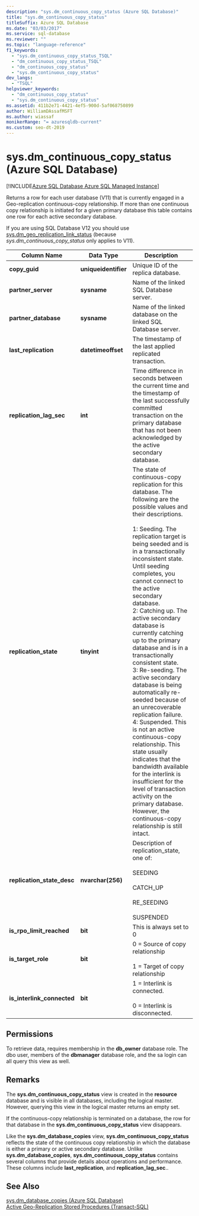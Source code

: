 ```yaml
---
description: "sys.dm_continuous_copy_status (Azure SQL Database)"
title: "sys.dm_continuous_copy_status"
titleSuffix: Azure SQL Database
ms.date: "03/03/2017"
ms.service: sql-database
ms.reviewer: ""
ms.topic: "language-reference"
f1_keywords: 
  - "sys.dm_continuous_copy_status_TSQL"
  - "dm_continuous_copy_status_TSQL"
  - "dm_continuous_copy_status"
  - "sys.dm_continuous_copy_status"
dev_langs: 
  - "TSQL"
helpviewer_keywords: 
  - "dm_continuous_copy_status"
  - "sys.dm_continuous_copy_status"
ms.assetid: 411b2e71-4421-4ef5-900d-5af068750899
author: WilliamDAssafMSFT
ms.author: wiassaf
monikerRange: "= azuresqldb-current"
ms.custom: seo-dt-2019
---
```

# sys.dm_continuous_copy_status (Azure SQL Database)
[!INCLUDE[Azure SQL Database Azure SQL Managed Instance](../../includes/applies-to-version/asdb-asdbmi.md)]

  Returns a row for each user database (V11) that is currently engaged in a Geo-replication continuous-copy relationship. If more than one continuous copy relationship is initiated for a given primary database this table contains one row for each active secondary database.  
  
If you are using SQL Database V12 you should use [sys.dm_geo_replication_link_status](../../relational-databases/system-dynamic-management-views/sys-dm-geo-replication-link-status-azure-sql-database.md) (because *sys.dm_continuous_copy_status* only applies to V11).

  
|Column Name|Data Type|Description|  
|-----------------|---------------|-----------------|  
|**copy_guid**|**uniqueidentifier**|Unique ID of the replica database.|  
|**partner_server**|**sysname**|Name of the linked SQL Database server.|  
|**partner_database**|**sysname**|Name of the linked database on the linked SQL Database server.|  
|**last_replication**|**datetimeoffset**|The timestamp of the last applied replicated transaction.|  
|**replication_lag_sec**|**int**|Time difference in seconds between the current time and the timestamp of the last successfully committed transaction on the primary database that has not been acknowledged by the active secondary database.|  
|**replication_state**|**tinyint**|The state of continuous-copy replication for this database. The following are the possible values and their descriptions.<br /><br /> 1: Seeding. The replication target is being seeded and is in a transactionally inconsistent state. Until seeding completes, you cannot connect to the active secondary database. <br />2: Catching up. The active secondary database is currently catching up to the primary database and is in a transactionally consistent state.<br />3: Re-seeding. The active secondary database is being automatically re-seeded because of an unrecoverable replication failure.<br />4: Suspended. This is not an active continuous-copy relationship. This state usually indicates that the bandwidth available for the interlink is insufficient for the level of transaction activity on the primary database. However, the continuous-copy relationship is still intact.|  
|**replication_state_desc**|**nvarchar(256)**|Description of replication_state, one of:<br /><br /> SEEDING<br /><br /> CATCH_UP<br /><br /> RE_SEEDING<br /><br /> SUSPENDED|  
|**is_rpo_limit_reached**|**bit**|This is always set to 0|  
|**is_target_role**|**bit**|0 = Source of copy relationship<br /><br /> 1 = Target of copy relationship|  
|**is_interlink_connected**|**bit**|1 = Interlink is connected.<br /><br /> 0 = Interlink is disconnected.|  
  
## Permissions  
 To retrieve data, requires membership in the **db_owner** database role. The dbo user, members of the **dbmanager** database role, and the sa login can all query this view as well.  
  
## Remarks  
 The **sys.dm_continuous_copy_status** view is created in the **resource** database and is visible in all databases, including the logical master. However, querying this view in the logical master returns an empty set.  
  
 If the continuous-copy relationship is terminated on a database, the row for that database in the **sys.dm_continuous_copy_status** view disappears.  
  
 Like the **sys.dm_database_copies** view, **sys.dm_continuous_copy_status** reflects the state of the continuous copy relationship in which the database is either a primary or active secondary database. Unlike **sys.dm_database_copies**, **sys.dm_continuous_copy_status** contains several columns that provide details about operations and performance. These columns include **last_replication**, and **replication_lag_sec**..  
  
## See Also  
 [sys.dm_database_copies &#40;Azure SQL Database&#41;](../../relational-databases/system-dynamic-management-views/sys-dm-database-copies-azure-sql-database.md)   
 [Active Geo-Replication Stored Procedures &#40;Transact-SQL&#41;](../system-stored-procedures/system-stored-procedures-transact-sql.md)  
  
